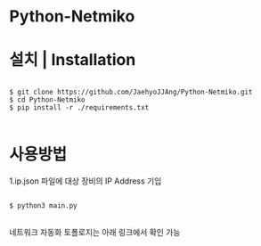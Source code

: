 # Python-Netmiko

<h1>설치 | Installation</h1>
<pre>
<code>
$ git clone https://github.com/JaehyoJJAng/Python-Netmiko.git
$ cd Python-Netmiko
$ pip install -r ./requirements.txt
</code>
</pre>

<h1>사용방법</h1>
1.ip.json 파일에 대상 장비의 IP Address 기입
<pre>
<code>
$ python3 main.py
</code>
</pre>

<p>네트워크 자동화 토폴로지는 아래 링크에서 확인 가능</p>
<https://waytothem.com/blog/212/>
